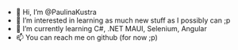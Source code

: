 - 👋 Hi, I’m @PaulinaKustra
- 👀 I’m interested in learning as much new stuff as I possibly can ;p
- 🌱 I’m currently learning C#, .NET MAUI, Selenium, Angular
- 📫 You can reach me on github (for now ;p)

<!---
PaulinaKustra/PaulinaKustra is a ✨ special ✨ repository because its `README.md` (this file) appears on your GitHub profile.
You can click the Preview link to take a look at your changes.
--->
